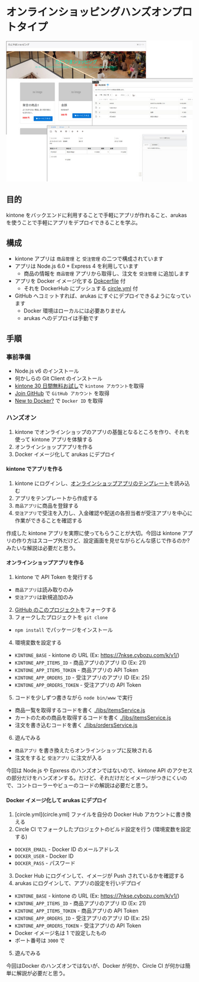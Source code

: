 # オンラインショッピングハンズオンプロトタイプ

![スクリーンショット](screenshot.jpg)

## 目的
kintone をバックエンドに利用することで手軽にアプリが作れること、arukas を使うことで手軽にアプリをデプロイできることを学ぶ。

## 構成
* kintone アプリは `商品管理` と `受注管理` の二つで構成されています
* アプリは Node.js 6.0 + Express 4 を利用しています
  - 商品の情報を `商品管理` アプリから取得し、注文を `受注管理` に追加します
* アプリを Docker イメージ化する [Dokcerfile](Dockerfile) 付
  - それを DockerHub にプッシュする [circle.yml](circle.yml) 付
* GitHub へコミットすれば、arukas にすぐにデプロイできるようになっています
  - Docker 環境はローカルには必要ありません
  - arukas へのデプロイは手動です


## 手順
### 事前準備
* Node.js v6 のインストール
* 何かしらの Git Client のインストール
* [kintone 30 日間無料お試し](https://kintone.cybozu.com/jp/ad010/)で `kintone アカウント`を取得
* [Join GitHub](https://github.com/join?source=header-home) で `GitHub アカウント` を取得
* [New to Docker?](https://hub.docker.com/) で `Docker ID` を取得


### ハンズオン
1. kintone でオンラインショップのアプリの基盤となるところを作り、それを使って kintone アプリを体験する
2. オンラインショップアプリを作る
3. Docker イメージ化して arukas にデプロイ


#### kintone でアプリを作る
1. kintone にログインし、[オンラインショップアプリのテンプレート](kintone/onlineshophandson.zip)を読み込む
2. アプリをテンプレートから作成する
3. `商品アプリ`に商品を登録する
4. `受注アプリ`で受注を入力し、入金確認や配送の各担当者が受注アプリを中心に作業ができることを確認する

作成した kintone アプリを実際に使ってもらうことが大切。今回は kintone アプリの作り方はスコープ外だけど、設定画面を見せながらどんな感じで作るのか? みたいな解説は必要だと思う。


#### オンラインショップアプリを作る
1. kintone で API Token を発行する
  - `商品アプリ`は読み取りのみ
  - `受注アプリ`は新規追加のみ
2. [GitHub のこのプロジェクト](https://github.com/masakura/express-prototype)をフォークする
3. フォークしたプロジェクトを `git clone`
  - `npm install` でパッケージをインストール
4. 環境変数を設定する
  - `KINTONE_BASE` - kintone の URL (Ex: https://7nkse.cybozu.com/k/v1/)
  - `KINTONE_APP_ITEMS_ID` - 商品アプリのアプリ ID (Ex: 21)
  - `KINTONE_APP_ITEMS_TOKEN` - 商品アプリの API Token
  - `KINTONE_APP_ORDERS_ID` - 受注アプリのアプリ ID (Ex: 25)
  - `KINTONE_APP_ORDERS_TOKEN` - 受注アプリの API Token
5. コードを少しずつ書きながら `node bin/www` で実行
  - 商品一覧を取得するコードを書く [./libs/itemsService.js](./libs/itemsService.js)
  - カートのための商品を取得するコードを書く [./libs/itemsService.js](./libs/itemsService.js)
  - 注文を書き込むコードを書く [./libs/ordersService.js](./libs/ordersService.js)
6. 遊んでみる
  - `商品アプリ` を書き換えたらオンラインショップに反映される
  - 注文をすると `受注アプリ` に注文が入る

今回は Node.js や Epxress のハンズオンではないので、kintone API のアクセスの部分だけをハンズオンする。だけど、それだけだとイメージがつきにくいので、コントローラーやビューのコードの解説は必要だと思う。


#### Docker イメージ化して arukas にデプロイ
1. [circle.yml](circle.yml] ファイルを自分の Docker Hub アカウントに書き換える
2. Circle CI でフォークしたプロジェクトのビルド設定を行う (環境変数を設定する)
  - `DOCKER_EMAIL` - Docker ID のメールアドレス
  - `DOCKER_USER` - Docker ID
  - `DOCKER_PASS` - パスワード
3. Docker Hub にログインして、イメージが Push されているかを確認する
4. arukas にログインして、アプリの設定を行いデプロイ
  - `KINTONE_BASE` - kintone の URL (Ex: https://7nkse.cybozu.com/k/v1/)
  - `KINTONE_APP_ITEMS_ID` - 商品アプリのアプリ ID (Ex: 21)
  - `KINTONE_APP_ITEMS_TOKEN` - 商品アプリの API Token
  - `KINTONE_APP_ORDERS_ID` - 受注アプリのアプリ ID (Ex: 25)
  - `KINTONE_APP_ORDERS_TOKEN` - 受注アプリの API Token
  - Docker イメージ名は 1 で設定したもの
  - ポート番号は `3000` で
5. 遊んでみる

今回はDocker のハンズオンではないが、Docker が何か、Circle CI が何かは簡単に解説が必要だと思う。
